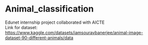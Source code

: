 # Animal_classification
Edunet internship project collaborated with AICTE  
Link for dataset: https://www.kaggle.com/datasets/iamsouravbanerjee/animal-image-dataset-90-different-animals/data
